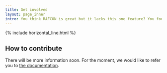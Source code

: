 ```yaml
---
title: Get involved
layout: page_inner
intro: You think RAFCON is great but it lacks this one feature? You found a bug and cannot wait to fix it? You are welcome to contribute! 
---
```


{% include horizontal_line.html %}

## How to contribute

There will be more information soon. For the moment, we would like to refer you to [the documentation](https://github.com/DLR-RM/RAFCON/blob/develop/doc/development/development.rst).